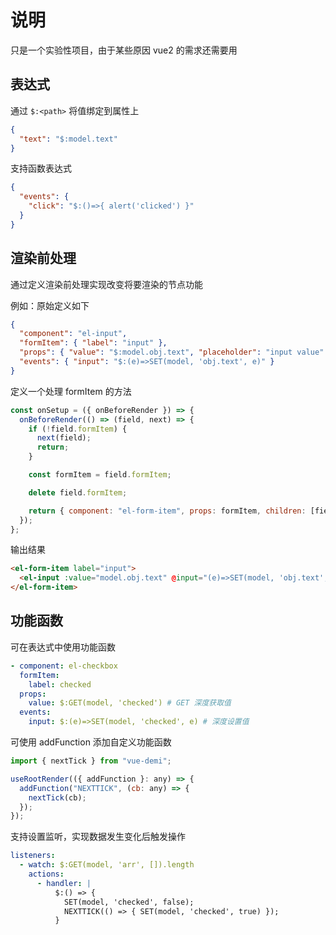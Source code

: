 # 说明

只是一个实验性项目，由于某些原因 vue2 的需求还需要用

## 表达式

通过 `$:<path>` 将值绑定到属性上

```json
{
  "text": "$:model.text"
}
```

支持函数表达式

```json
{
  "events": {
    "click": "$:()=>{ alert('clicked') }"
  }
}
```

## 渲染前处理

通过定义渲染前处理实现改变将要渲染的节点功能

例如：原始定义如下

```json
{
  "component": "el-input",
  "formItem": { "label": "input" },
  "props": { "value": "$:model.obj.text", "placeholder": "input value" },
  "events": { "input": "$:(e)=>SET(model, 'obj.text', e)" }
}
```

定义一个处理 formItem 的方法

```javascript
const onSetup = ({ onBeforeRender }) => {
  onBeforeRender(() => (field, next) => {
    if (!field.formItem) {
      next(field);
      return;
    }

    const formItem = field.formItem;

    delete field.formItem;

    return { component: "el-form-item", props: formItem, children: [field] };
  });
};
```

输出结果

```html
<el-form-item label="input">
  <el-input :value="model.obj.text" @input="(e)=>SET(model, 'obj.text', e)" />
</el-form-item>
```

## 功能函数

可在表达式中使用功能函数

```yaml
- component: el-checkbox
  formItem:
    label: checked
  props:
    value: $:GET(model, 'checked') # GET 深度获取值
  events:
    input: $:(e)=>SET(model, 'checked', e) # 深度设置值
```

可使用 addFunction 添加自定义功能函数

```javascript
import { nextTick } from "vue-demi";

useRootRender(({ addFunction }: any) => {
  addFunction("NEXTTICK", (cb: any) => {
    nextTick(cb);
  });
});
```

支持设置监听，实现数据发生变化后触发操作

```yaml
listeners:
  - watch: $:GET(model, 'arr', []).length
    actions:
      - handler: |
          $:() => {
            SET(model, 'checked', false); 
            NEXTTICK(() => { SET(model, 'checked', true) }); 
          }
```

